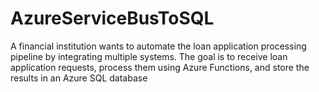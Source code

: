 # AzureServiceBusToSQL
A financial institution wants to automate the loan application processing pipeline by integrating multiple systems. The goal is to receive loan application requests, process them using Azure Functions, and store the results in an Azure SQL database
